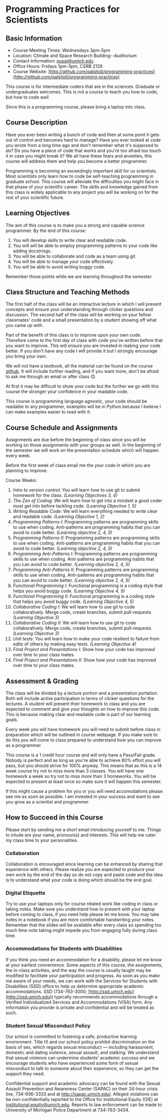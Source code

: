 Programming Practices for Scientists
====================================

Basic Information
-----------------

- Course Meeting Times: Wednesdays 3pm-5pm
- Location: Climate and Space Research Building--Auditorium
- Contact Information: qusai@umich.edu
- Office Hours: Fridays 1pm-3pm, CSRB 2128
- Course Website: [http://github.com/qalshidi/programming-practices](http://github.com/qalshidi/programming-practices)

This course is for intermediate coders that are in the sciences. Graduate or undergraduates welcomes. This is not a course to teach you how to code, but how to code *well*.

Since this is a programming course, please bring a laptop into class.

Course Description
------------------

Have you ever been writing a bunch of code and then at some point it gets out of control and becomes hard to manage? Have you ever looked at code you wrote from a long time ago and don't remember what it's supposed to *do*? Do you have a piece of code that works and you're too afraid too touch it in case you might break it? We all have these fears and anxieties, this course will address them and help you become a better programmer.

Programming is becoming an exceedingly important skill for us scientists. Most scientists only learn how to code be self-teaching programming in graduate school. This course will alleviate the difficulties you might face in that phase of your scientific career. The skills and knowledge gained from this class is widely applicable to any project you will be working on for the rest of your scientific future.

Learning Objectives
-------------------

The aim of this course is to make you a strong and capable science programmer. By the end of this course:

1. You will develop skills to write clear and readable code.
2. You will will be able to employ programming patterns to your code like adding docstrings.
3. You will be able to collaborate and code as a team using git.
4. You will be able to manage your code effectively.
5. You will be able to avoid writing buggy code.

Remember those points while we are learning throughout the semester.

Class Structure and Teaching Methods
------------------------------------

The first half of the class will be an interactive lecture in which I will present concepts and ensure your understanding through clicker questions and discussion. The second half of the class will be working on your fellow classmates' code and a small presentation by a student showing off what you came up with.

Part of the benefit of this class is to improve upon your own code. Therefore come to the first day of class with code you've written before that you want to improve. This will ensure you are invested in making your code better. If you don't have any code I will provide it but I strongly encourage you bring your own.

We will not have a textbook, all the material can be found on the course [github](http://github.com/qalshidi/programming-practices-for-scientists). It will include further reading, and if you want more, don't be afraid to ask me through an email or after class 😊.

At first it may be difficult to show your code but the further we go with this course the stronger your confidence in your readable code.

This course is programming language agnostic, your code should be readable to any programmer, examples will be in Python because I believe I can make examples easier to read with it.

Course Schedule and Assignments
-------------------------------

Assignments are due before the beginning of class since you will be working on those assignments with your groups as well. In the beginning of the semester we will work on the presentation schedule which will happen every week.

Before the first week of class email me the your code in which you are planning to improve.

Course Weeks:

1. _Intro to version control_: You will learn how to use git to submit homework for the class. *(Learning Objectives 3, 4)*
2. _The Zen of Coding_: We will learn how to get into a mindset a good coder must get into before tackling code. *(Learning Objective 1, 5)*
3. _Writing Readable Code_: We will learn everything needed to write clear and readable code. *(Learning Objective 1, 2)*
4. _Programming Patterns I_: Programming patterns are programming skills to use when coding. Anti-patterns are programming habits that you can avoid to code better. *(Learning objective 2, 4, 5)*
5. _Programming Patterns II_: Programming patterns are programming skills to use when coding. Anti-patterns are programming habits that you can avoid to code better. *(Learning objective 2, 4, 5)*
6. _Programming Anti-Patterns I_: Programming patterns are programming skills to use when coding. Anti-patterns are programming habits that you can avoid to code better. *(Learning objective 2, 4, 5)*
7. _Programming Anti-Patterns II_: Programming patterns are programming skills to use when coding. Anti-patterns are programming habits that you can avoid to code better. *(Learning objective 2, 4, 5)*
8. _Functional Programming I_: Functional programming is a coding style that helps you avoid buggy code. *(Learning Objective 4, 5)*
9. _Functional Programming II_: Functional programming is a coding style that helps you avoid buggy code. *(Learning Objective 4, 5)*
10. _Collaborative Coding I_: We will learn how to use git to code collaboratively. Merge code, create branches, submit pull-requests. *(Learning Objective 3)*
11. _Collaborative Coding II_: We will learn how to use git to code collaboratively. Merge code, create branches, submit pull-requests. *(Learning Objective 3)*
12. _Unit tests_: You will learn how to make your code resilient to failure from edits of others by making easy tests. *(Learning Objective 4)*
13. _Final Project and Presentations I_: Show how your code has improved over time to your class mates.
14. _Final Project and Presentations II_: Show how your code has improved over time to your class mates.

Assessment & Grading
--------------------

The class will be divided by a lecture portion and a presentation portation. Both will include active participation in terms of clicker questions for the lectures. A student will present their homework to class and you are expected to comment and give your thoughts on how to improve this code. This is because making clear and readable code is part of our learning goals.

Every week you will have homework you will need to submit before class in preparation which will be outlined in course webpage. If you make sure to do this you will come to class prepared to understand how you can improve as a programmer.

This course is a 1 credit hour course and will only have a Pass/Fail grade. Nobody is perfect and as long as you're able to achieve 80% effort you will pass, but you should strive for 100% anyway. This means that as this is a 14 week course try not to miss more than 3 classes. You will have one homework a week so try not to miss more than 3 homeworks. You will be expected to present at least once so make sure it will happen this semester.

If this might cause a problem for you or you will need accomodations please see me as soon as possible. I am invested in your success and want to see you grow as a scientist and programmer.

How to Succeed in this Course
-----------------------------

Please start by sending me a short email introducing yourself to me. Things to inlude are your name, pronoun(s) and interests. This will help me cater my class time to your personalities.

### Collaboration

Collaboration is encouraged since learning can be enhanced by sharing that experience with others. Please realize you are expected to produce your own work by the end of the day so do not copy and paste code and the idea is to understand what your code is doing which should be the end goal.

### Digital Etiquette

Try to use your laptops only for course related work like coding in class or taking notes. Make sure you understand how to present with your laptop before coming to class, if you need help please let me know. You may take notes in a notebook if you are more comfortable handwriting your notes. Remember that the slides will be available after every class so spending too much time note taking might impede you from engaging fully during class time.

### Accommodations for Students with Disabilities

If you think you need an accommodation for a disability, please let me know at your earliest convenience. Some aspects of this course, the assignments, the in-class activities, and the way the course is usually taught may be modified to facilitate your participation and progress. As soon as you make me aware of your needs, we can work with the Services for Students with Disabilities (SSD) office to help us determine appropriate academic accommodations. SSD (734-763-3000; [http://ssd.umich.edu](http://ssd.umich.edu)) typically recommends accommodations through a Verified Individualized Services and Accommodations (VISA) form. Any information you provide is private and confidential and will be treated as such.

### Student Sexual Misconduct Policy

Our school is committed to fostering a safe, productive learning environment. Title IX and our school policy prohibit discrimination on the basis of sex, which regards sexual misconduct — including harassment, domestic and dating violence, sexual assault, and stalking. We understand that sexual violence can undermine students’ academic success and we encourage students who have experienced some form of sexual misconduct to talk to someone about their experience, so they can get the support they need.

Confidential support and academic advocacy can be found with the Sexual Assault Prevention and Awareness Center (SAPAC) on their 24-hour crisis line, 734-936-3333 and at http://sapac.umich.edu/. Alleged violations can be non-confidentially reported to the Office for Institutional Equity (OIE) at institutional.equity@umich.edu. Reports to law enforcement can be made to University of Michigan Police Department at 734-763-3434.
